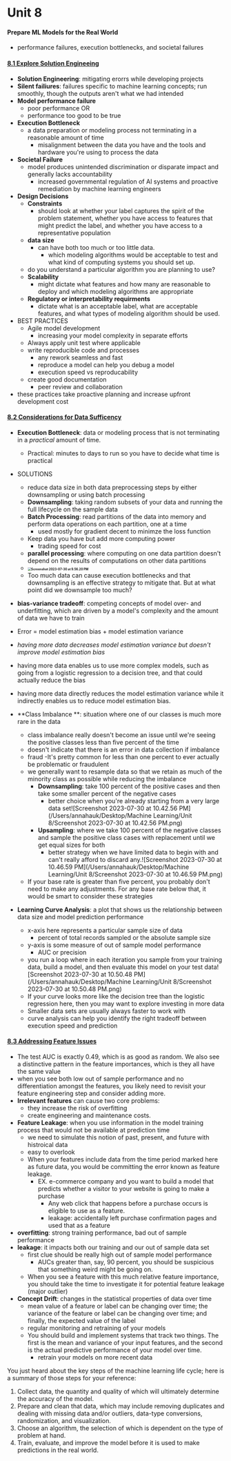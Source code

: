 # Unit 8

#### Prepare ML Models for the Real World

- performance failures, execution bottlenecks, and societal failures



#### <u>8.1 Explore Solution Engineeing</u>

- **Solution Engineering**: mitigating erorrs while developing projects
- **Silent failiures**: failures specific to machine learning concepts;  run smoothly, though the outputs aren't what we had intended
- **Model performance failure**
  - poor performance OR
  - performance too good to be true
- **Execution Bottleneck**
  - a data preparation or modeling process not terminating in a reasonable amount of time
    - misalignment between the data you have and the tools and hardware you're using to process the data
- **Societal Failure**
  - model produces unintended discrimination or disparate impact and generally lacks accountability
    - increased governmental regulation of AI systems and proactive remediation by machine learning engineers
- **Design Decisions**
  - **Constraints**
    - should look at whether your label captures the spirit of the problem statement, whether you have access to features that might predict the label, and whether you have access to a representative population
  - **data size**
    - can have both too much or too little data.
      - which modeling algorithms would be acceptable to test and what kind of computing systems you should set up.
  - do you understand a particular algorithm you are planning to use?
  - **Scalability**
    - might dictate what features and how many are reasonable to deploy and which modeling algorithms are appropriate
  - **Regulatory or interpretability requirments**
    - dictate what is an acceptable label, what are acceptable features, and what types of modeling algorithm should be used. 
- BEST PRACTICES
  - Agile model development
    -  increasing your model complexity in separate efforts
  - Always apply unit test where applicable
  - write reproducible code and processes
    - any rework seamless and fast
    - reproduce a model can help you debug a model
    - execution speed vs reproducability
  - create good documentation
    - peer review and collaboration
- these practices take proactive planning and increase upfront development cost

#### <u>8.2 Considerations for Data Sufficency</u>

- **Execution Bottleneck**: data or modeling process that is not terminating in a *practical* amount of time.
  - Practical: minutes to days to run so you have to decide what time is practical
- SOLUTIONS
  - reduce data size in both data preprocessing steps by either downsampling or using batch processing
  - **Downsampling**: taking random subsets of your data and running the full lifecycle on the sample data
  - **Batch Processing**: read partitions of the data into memory and perform data operations on each partition, one at a time
    - used mostly for gradient decent to minimze the loss function
  - Keep data you have but add more computing power
    - trading speed for cost
  - **parallel processing**: where computing on one data partition doesn't depend on the results of computations on other data partitions 
  - **<img src="/Users/annahauk/Desktop/Machine Learning/Unit 8/Screenshot 2023-07-30 at 9.56.20 PM.png" alt="Screenshot 2023-07-30 at 9.56.20 PM" style="zoom:50%;" />**
  - Too much data can cause execution bottlenecks and that downsampling is an effective strategy to mitigate that. But at what point did we downsample too much?
- **bias-variance tradeoff**: competing concepts of model over- and underfitting, which are driven by a model's complexity and the amount of data we have to train 
- Error = model estimation bias + model estimation variance
- *having more data decreases model estimation variance but doesn't improve model estimation bias*
- having more data enables us to use more complex models, such as going from a logistic regression to a decision tree, and that could actually reduce the bias
- having more data directly reduces the model estimation variance while it indirectly enables us to reduce model estimation bias.



- **Class Imbalance **: situation where one of our classes is much more rare in the data
  - class imbalance really doesn't become an issue until we're seeing the positive classes less than five percent of the time
  - doesn't indicate that there is an error in data collection if imbalance
  - fraud -It's pretty common for less than one percent to ever actually be problematic or fraudulent
  - we generally want to resample data so that we retain as much of the minority class as possible while reducing the imbalance
    - **Downsampling**:  take 100 percent of the positive cases and then take some smaller percent of the negative cases
      -  better choice when you're already starting from a very large data set![Screenshot 2023-07-30 at 10.42.56 PM](/Users/annahauk/Desktop/Machine Learning/Unit 8/Screenshot 2023-07-30 at 10.42.56 PM.png)
    - **Upsampling**: where we take 100 percent of the negative classes and sample the positive class cases with replacement until we get equal sizes for both
      -  better strategy when we have limited data to begin with and can't really afford to discard any.![Screenshot 2023-07-30 at 10.46.59 PM](/Users/annahauk/Desktop/Machine Learning/Unit 8/Screenshot 2023-07-30 at 10.46.59 PM.png)
  - If your base rate is greater than five percent, you probably don't need to make any adjustments. For any base rate below that, it would be smart to consider these strategies
- **Learning Curve Analysis**: a plot that shows us the relationship between data size and model prediction performance
  - x-axis here represents a particular sample size of data
    - percent of total records sampled or the absolute sample size
  - y-axis is some measure of out of sample model performance
    -  AUC or precision
  - you run a loop where in each iteration you sample from your training data, build a model, and then evaluate this model on your test data![Screenshot 2023-07-30 at 10.50.48 PM](/Users/annahauk/Desktop/Machine Learning/Unit 8/Screenshot 2023-07-30 at 10.50.48 PM.png)
  - If your curve looks more like the decision tree than the logistic regression here, then you may want to explore investing in more data
  - Smaller data sets are usually always faster to work with
  - curve analysis can help you identify the right tradeoff between execution speed and prediction

#### <u>8.3 Addressing Feature Issues</u>

- The test AUC is exactly 0.49, which is as good as random. We also see a distinctive pattern in the feature importances, which is they all have the same value
- when you see both low out of sample performance and no differentiation amongst the features, you likely need to revisit your feature engineering step and consider adding more.
- **Irrelevant features** can cause two core problems:
  - they increase the risk of overfitting
  - create engineering and maintenance costs.
- **Feature Leakage**: when you use information in the model training process that would not be available at prediction time
  - we need to simulate this notion of past, present, and future with histroical data
  - easy to overlook
  - When your features include data from the time period marked here as future data, you would be committing the error known as feature leakage. 
    - EX.  e-commerce company and you want to build a model that predicts whether a visitor to your website is going to make a purchase
      - Any web click that happens before a purchase occurs is eligible to use as a feature.
      - leakage: accidentally left purchase confirmation pages and used that as a feature
- **overfitting**: strong training performance, bad out of sample performance
- **leakage**: it impacts both our training and our out of sample data set
  - first clue should be really high out of sample model performance
    - AUCs greater than, say, 90 percent, you should be suspicious that something weird might be going on. 
  - When you see a feature with this much relative feature importance, you should take the time to investigate it for potential feature leakage (major outlier)
- **Concept Drift**: changes in the statistical properties of data over time
  - mean value of a feature or label can be changing over time; the variance of the feature or label can be changing over time; and finally, the expected value of the label
  - regular monitoring and retraining of your models
  - You should build and implement systems that track two things. The first is the mean and variance of your input features, and the second is the actual predictive performance of your model over time. 
    - retrain your models on more recent data





You just heard about the key steps of the machine learning life cycle; here is a summary of those steps for your reference:

1. Collect data, the quantity and quality of which will ultimately determine the accuracy of the model.
2. Prepare and clean that data, which may include removing duplicates and dealing with missing data and/or outliers, data-type conversions, randomization, and visualization.
3. Choose an algorithm, the selection of which is dependent on the type of problem at hand.
4. Train, evaluate, and improve the model before it is used to make predictions in the real world.

















